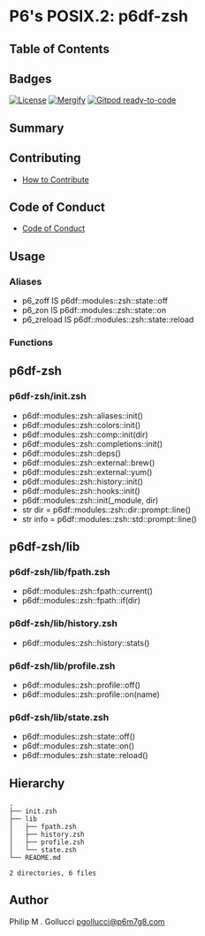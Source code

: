# P6's POSIX.2: p6df-zsh

## Table of Contents

## Badges

[![License](https://img.shields.io/badge/License-Apache%202.0-yellowgreen.svg)](https://opensource.org/licenses/Apache-2.0)
[![Mergify](https://img.shields.io/endpoint.svg?url=https://gh.mergify.io/badges//p6df-zsh/&style=flat)](https://mergify.io)
[![Gitpod ready-to-code](https://img.shields.io/badge/Gitpod-ready--to--code-blue?logo=gitpod)](<https://gitpod.io/#https://github.com//p6df-zsh>)

## Summary

## Contributing

- [How to Contribute](<https://github.com//.github/blob/main/CONTRIBUTING.md>)

## Code of Conduct

- [Code of Conduct](<https://github.com//.github/blob/main/CODE_OF_CONDUCT.md>)

## Usage

### Aliases

- p6_zoff IS p6df::modules::zsh::state::off
- p6_zon IS p6df::modules::zsh::state::on
- p6_zreload IS p6df::modules::zsh::state::reload

### Functions

## p6df-zsh

### p6df-zsh/init.zsh

- p6df::modules::zsh::aliases::init()
- p6df::modules::zsh::colors::init()
- p6df::modules::zsh::comp::init(dir)
- p6df::modules::zsh::completions::init()
- p6df::modules::zsh::deps()
- p6df::modules::zsh::external::brew()
- p6df::modules::zsh::external::yum()
- p6df::modules::zsh::history::init()
- p6df::modules::zsh::hooks::init()
- p6df::modules::zsh::init(_module, dir)
- str dir = p6df::modules::zsh::dir::prompt::line()
- str info = p6df::modules::zsh::std::prompt::line()

## p6df-zsh/lib

### p6df-zsh/lib/fpath.zsh

- p6df::modules::zsh::fpath::current()
- p6df::modules::zsh::fpath::if(dir)

### p6df-zsh/lib/history.zsh

- p6df::modules::zsh::history::stats()

### p6df-zsh/lib/profile.zsh

- p6df::modules::zsh::profile::off()
- p6df::modules::zsh::profile::on(name)

### p6df-zsh/lib/state.zsh

- p6df::modules::zsh::state::off()
- p6df::modules::zsh::state::on()
- p6df::modules::zsh::state::reload()

## Hierarchy

```text
.
├── init.zsh
├── lib
│   ├── fpath.zsh
│   ├── history.zsh
│   ├── profile.zsh
│   └── state.zsh
└── README.md

2 directories, 6 files
```

## Author

Philip M . Gollucci <pgollucci@p6m7g8.com>
